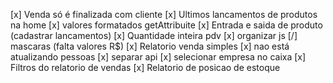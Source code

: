 [x] Venda só é finalizada com cliente
[x] Ultimos lancamentos de produtos na home
[x] valores formatados getAttribuite
[x] Entrada e saida de produto (cadastrar lancamentos)
[x] Quantidade inteira pdv
[x] organizar js
[/] mascaras (falta valores R$)
[x] Relatorio venda simples
[x] nao está atualizando pessoas
[x] separar api
[x] selecionar empresa no caixa
[x] Filtros do relatorio de vendas
[x] Relatorio de posicao de estoque
